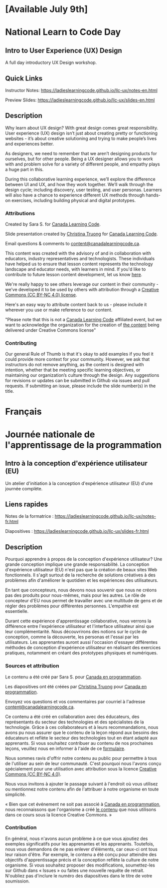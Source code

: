 # [Available July 9th]

# National Learn to Code Day 
## Intro to User Experience (UX) Design

A full day introductory UX Design workshop.

## Quick Links

Instructor Notes: https://ladieslearningcode.github.io/llc-ux/notes-en.html

Preview Slides: https://ladieslearningcode.github.io/llc-ux/slides-en.html

## Description

Why learn about UX design?
With great design comes great responsibility. User experience (UX) design isn’t just about creating pretty or functioning websites - it’s about creative solutioning and trying to make people’s lives and experiences better. 

As designers, we need to remember that we aren’t designing products for ourselves, but for other people. Being a UX designer allows you to work with and problem solve for a variety of different people, and empathy plays a huge part in this. 

During this collaborative learning experience, we’ll explore the difference between UI and UX, and how they work together. We’ll walk through the design cycle; including discovery, user testing, and user personas. Learners will also have a chance to experience different UX methods through hands-on exercises, including building physical and digital prototypes. 

### Attributions

Created by Sara S. for [Canada Learning Code](https://www.canadalearningcode.ca/).

Slide presentation created by [Christina Truong](http://christinatruong.com/) for [Canada Learning Code](https://www.canadalearningcode.ca/).

Email questions & comments to <content@canadalearningcode.ca>.

This content was created with the advisory of and in collaboration with educators, industry representatives and technologists. These individuals have helped us to ensure that lesson content represents the technology landscape and educator needs, with learners in mind. If you'd like to contribute to future lesson content development, let us know [here](https://docs.google.com/forms/d/e/1FAIpQLSfJ8NSMKVAmzpdn3EAymxCbDDz3XZPxyDdmtQ87GECuvXzzDQ/viewform).

We're really happy to see others leverage our content in their community - we’ve developed it to be used by others with attribution through a [Creative Commons (CC BY-NC 4.0) license](https://creativecommons.org/licenses/by-nc/4.0/).

Here's an easy way to attribute content back to us - please include it wherever you use or make reference to our content.

"Please note that this is not a [Canada Learning Code](https://www.canadalearningcode.ca/) affiliated event, but we want to acknowledge the organization for the creation of [the content](https://github.com/ladieslearningcode) being delivered under Creative Commons license"


### Contributing

Our general Rule of Thumb is that it's okay to add examples if you feel it could provide more context for your community. However, we ask that instructors do not remove anything, as the content is designed with intention, whether that be meeting specific learning objectives, or maintaining our organization’s culture through the design.  Any suggestions for revisions or updates can be submitted in Github via issues and pull requests. If submitting an issue, please include the slide number(s) in the title.

# Français

# Journée nationale de l'apprentissage de la programmation
## Intro à la conception d'expérience utilisateur (EU)

Un atelier d'initiation à la conception d'expérience utilisateur (EU) d'une journée complète.

## Liens rapides

Notes de la formatrice : https://ladieslearningcode.github.io/llc-ux/notes-fr.html

Diapositives : https://ladieslearningcode.github.io/llc-ux/slides-fr.html

## Description

Pourquoi apprendre à propos de la conception d'expérience utilisateur?
Une grande conception implique une grande responsabilité. La conception d'expérience utilisateur (EU) n'est pas que la création de beaux sites Web fonctionnels. Il s'agit surtout de la recherche de solutions créatives à des problèmes afin d'améliorer le quotidien et les expériences des utilisateurs.

En tant que concepteurs, nous devons nous souvenir que nous ne créons pas des produits pour nous-mêmes, mais pour les autres. Le rôle de concepteur d'EU nous permet de travailler avec une multitude de gens et de régler des problèmes pour différentes personnes. L'empathie est essentielle.

Durant cette expérience d'apprentissage collaborative, nous verrons la différence entre l'expérience utilisateur et l'interface utilisateur ainsi que leur complémentarité. Nous découvrirons des notions sur le cycle de conception, comme la découverte, les personas et l'essai par les utilisateurs. Les apprenantes auront aussi l'occasion d'essayer différentes méthodes de conception d'expérience utilisateur en réalisant des exercices pratiques, notamment en créant des prototypes physiques et numériques.

### Sources et attribution

Le contenu a été créé par Sara S. pour [Canada en programmation](https://www.canadalearningcode.ca/).

Les diapositives ont été créées par [Christina Truong](http://christinatruong.com/) pour [Canada en programmation](https://www.canadalearningcode.ca/).

Envoyez vos questions et vos commentaires par courriel à l'adresse [content@canadalearningcode.ca](mailto:content@canadalearningcode.ca).

Ce contenu a été créé en collaboration avec des éducateurs, des représentants du secteur des technologies et des spécialistes de la technologie. Grâce à ces collaborateurs et à leurs recommandations, nous avons pu nous assurer que le contenu de la leçon répond aux besoins des éducateurs et reflète le secteur des technologies tout en étant adapté aux apprenants. Si vous souhaitez contribuer au contenu de nos prochaines leçons, veuillez nous en informer à l'aide de ce [formulaire](https://docs.google.com/forms/d/e/1FAIpQLSfJ8NSMKVAmzpdn3EAymxCbDDz3XZPxyDdmtQ87GECuvXzzDQ/viewform).

Nous sommes ravis d'offrir notre contenu au public pour permettre à tous de l'utiliser au sein de leur communauté. C'est pourquoi nous l'avons conçu spécialement pour une utilisation avec attribution sous la licence [Creative Commons (CC BY-NC 4.0)](https://creativecommons.org/licenses/by-nc/4.0/deed.fr).

Nous vous invitons à ajouter le passage suivant à l'endroit où vous utilisez ou mentionnez notre contenu afin de l'attribuer à notre organisme en toute simplicité.

« Bien que cet événement ne soit pas associé à [Canada en programmation](http://canadalearningcode.ca/fr), nous reconnaissons que l'organisme a créé [le contenu](https://github.com/ladieslearningcode) que nous utilisons dans ce cours sous la licence Creative Commons. »


### Contribution

En général, nous n'avons aucun problème à ce que vous ajoutiez des exemples significatifs pour les apprenantes et les apprenants. Toutefois, nous vous demandons de ne pas enlever d'éléments, car ceux-ci ont tous leur raison d'être. Par exemple, le contenu a été conçu pour atteindre des objectifs d'apprentissage précis et la conception reflète la culture de notre organisme. Si vous souhaitez proposer des modifications, soumettez-les sur Github dans « Issues » ou faites une nouvelle requête de retrait. N'oubliez pas d'inclure le numéro des diapositives dans le titre de votre soumission.
